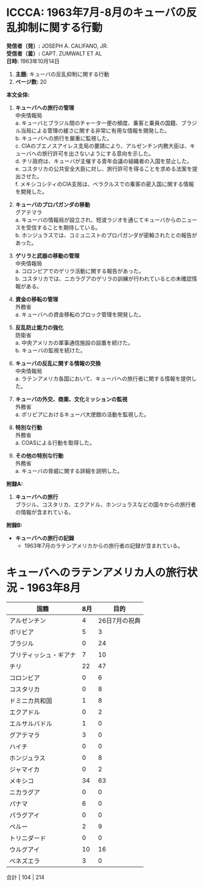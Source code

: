 # ICCCA: 1963年7月-8月のキューバの反乱抑制に関する行動

**発信者（発）:** JOSEPH A. CALIFANO, JR.  
**受信者（着）:** CAPT. ZUMWALT ET AL  
**日時:** 1963年10月14日  

1. **主題:** キューバの反乱抑制に関する行動  
2. **ページ数:** 20  

**本文全体:**

1. **キューバへの旅行の管理**  
   中央情報局  
   a. キューバとブラジル間のチャーター便の頻度、乗客と乗員の国籍、ブラジル当局による管理の緩さに関する非常に有用な情報を開発した。  
   b. キューバへの旅行を厳重に監視した。  
   c. CIAのブエノスアイレス支局の要請により、アルゼンチン内務大臣は、キューバへの旅行許可を出さないようにする意向を示した。  
   d. チリ政府は、キューバが主催する青年会議の組織者の入国を禁止した。  
   e. コスタリカの公共安全大臣に対し、旅行許可を得ることを求める法案を提出させた。  
   f. メキシコシティのCIA支局は、ベラクルスでの乗客の密入国に関する情報を開発した。  

2. **キューバのプロパガンダの移動**  
   グアテマラ  
   a. キューバの情報局が設立され、短波ラジオを通じてキューバからのニュースを受信することを期待している。  
   b. ホンジュラスでは、コミュニストのプロパガンダが密輸されたとの報告があった。  

3. **ゲリラと武器の移動の管理**  
   中央情報局  
   a. コロンビアでのゲリラ活動に関する報告があった。  
   b. コスタリカでは、ニカラグアのゲリラの訓練が行われているとの未確認情報がある。  

4. **資金の移転の管理**  
   外務省  
   a. キューバへの資金移転のブロック管理を開発した。  

5. **反乱防止能力の強化**  
   防衛省  
   a. 中央アメリカの軍事通信施設の設置を続けた。  
   b. キューバの監視を続けた。  

6. **キューバの反乱に関する情報の交換**  
   中央情報局  
   a. ラテンアメリカ各国において、キューバへの旅行者に関する情報を提供した。  

7. **キューバの外交、商業、文化ミッションの監視**  
   外務省  
   a. ボリビアにおけるキューバ大使館の活動を監視した。  

8. **特別な行動**  
   外務省  
   a. COASによる行動を取得した。  

9. **その他の特別な行動**  
   外務省  
   a. キューバの脅威に関する詳細を説明した。  

**附録A:**  
1. **キューバへの旅行**  
   ブラジル、コスタリカ、エクアドル、ホンジュラスなどの国々からの旅行者の情報が含まれている。  

**附録B:**  
- **キューバへの旅行の記録**  
   - 1963年7月のラテンアメリカからの旅行者の記録が含まれている。  

# キューバへのラテンアメリカ人の旅行状況 - 1963年8月

国籍 | 8月 | 目的
--- | --- | ---
アルゼンチン | 4 | 26日7月の祝典
ボリビア | 5 | 3
ブラジル | 0 | 24 | 26日7月の祝典からの帰国
ブリティッシュ・ギアナ | 7 | 10 | ライプツィヒのヘルダー研究所
チリ | 22 | 47 | 8-教育セミナー - 1-資金調達 - 10-26日7月の祝典からの帰国
コロンビア | 0 | 6 | 14
コスタリカ | 0 | 8 | 26日7月の祝典
ドミニカ共和国 | 1 | 8
エクアドル | 0 | 2
エルサルバドル | 1 | 0
グアテマラ | 3 | 0 | 1-ソフィア大学での学習
ハイチ | 0 | 0
ホンジュラス | 0 | 8
ジャマイカ | 0 | 2
メキシコ | 34 | 63 | 26日7月の祝典
ニカラグア | 0 | 0
パナマ | 6 | 0 | 26日7月の祝典
パラグアイ | 0 | 0
ペルー | 2 | 9 | 9-ゲリラ訓練を受けたMIRのメンバー
トリニダード | 0 | 0
ウルグアイ | 10 | 16 | 26日7月の祝典
ベネズエラ | 3 | 0 | 26日7月の祝典

合計 | 104 | 214